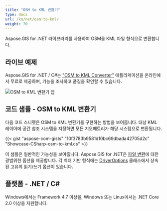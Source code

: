 ```yaml
---
title: "OSM to KML 변환기"
type: docs
url: /ko/net/osm-to-kml/
weight: 70
---
```


Aspose.GIS for .NET 라이브러리를 사용하여 OSM을 KML 파일 형식으로 변환합니다.

## **라이브 예제**

Aspose.GIS for .NET / C#는 ["OSM to KML Converter"](https://products.aspose.app/gis/conversion/osm-to-kml) 애플리케이션을 온라인에서 무료로 제공하며, 기능을 조사하고 품질을 확인할 수 있습니다.

![OSM to KML 변환기 앱](conversion.png)

## **코드 샘플 - OSM to KML 변환기**

다음 코드 스니펫은 OSM to KML 변환기를 구현하는 방법을 보여줍니다. 대상 KML 레이어에 공간 참조 시스템을 지정하면 모든 지오메트리가 해당 시스템으로 변환됩니다. 

{{< gist "aspose-com-gists" "10f3783b9581d10bc69dbada42705d2c" "Showcase-CSharp-osm-to-kml.cs" >}}

이 샘플은 일반적인 가능성을 보여줍니다. Aspose.GIS for .NET은 [파일 변환](https://docs.aspose.com/gis/net/vector-layers/)에 대한 광범위한 옵션을 제공합니다. 각 벡터 기반 형식에는 [DriverOptions](https://reference.aspose.com/gis/net/aspose.gis/driveroptions) 클래스에서 상속된 고유의 읽기/쓰기 옵션이 있습니다.

## **플랫폼 - .NET / C#**

Windows에서는 Framework 4.7 이상을, Windows 또는 Linux에서는 .NET Core 2.0 이상을 지원합니다.
